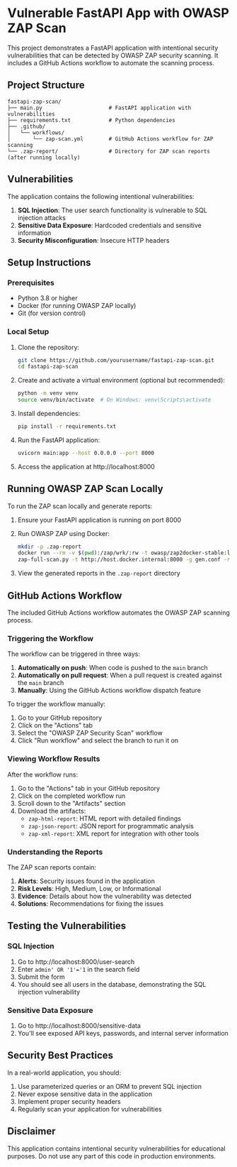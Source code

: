 # Vulnerable FastAPI App with OWASP ZAP Scan

This project demonstrates a FastAPI application with intentional security vulnerabilities that can be detected by OWASP ZAP security scanning. It includes a GitHub Actions workflow to automate the scanning process.

## Project Structure

```
fastapi-zap-scan/
├── main.py                     # FastAPI application with vulnerabilities
├── requirements.txt            # Python dependencies
├── .github/
│   └── workflows/
│       └── zap-scan.yml        # GitHub Actions workflow for ZAP scanning
└── .zap-report/                # Directory for ZAP scan reports (after running locally)
```

## Vulnerabilities

The application contains the following intentional vulnerabilities:

1. **SQL Injection**: The user search functionality is vulnerable to SQL injection attacks
2. **Sensitive Data Exposure**: Hardcoded credentials and sensitive information
3. **Security Misconfiguration**: Insecure HTTP headers

## Setup Instructions

### Prerequisites

- Python 3.8 or higher
- Docker (for running OWASP ZAP locally)
- Git (for version control)

### Local Setup

1. Clone the repository:
   ```bash
   git clone https://github.com/yourusername/fastapi-zap-scan.git
   cd fastapi-zap-scan
   ```

2. Create and activate a virtual environment (optional but recommended):
   ```bash
   python -m venv venv
   source venv/bin/activate  # On Windows: venv\Scripts\activate
   ```

3. Install dependencies:
   ```bash
   pip install -r requirements.txt
   ```

4. Run the FastAPI application:
   ```bash
   uvicorn main:app --host 0.0.0.0 --port 8000
   ```

5. Access the application at http://localhost:8000

## Running OWASP ZAP Scan Locally

To run the ZAP scan locally and generate reports:

1. Ensure your FastAPI application is running on port 8000

2. Run OWASP ZAP using Docker:
   ```bash
   mkdir -p .zap-report
   docker run --rm -v $(pwd):/zap/wrk/:rw -t owasp/zap2docker-stable:latest \
   zap-full-scan.py -t http://host.docker.internal:8000 -g gen.conf -r .zap-report/zap-report.html -x .zap-report/zap-report.xml -J .zap-report/zap-report.json
   ```

3. View the generated reports in the `.zap-report` directory

## GitHub Actions Workflow

The included GitHub Actions workflow automates the OWASP ZAP scanning process.

### Triggering the Workflow

The workflow can be triggered in three ways:

1. **Automatically on push**: When code is pushed to the `main` branch
2. **Automatically on pull request**: When a pull request is created against the `main` branch
3. **Manually**: Using the GitHub Actions workflow dispatch feature

To trigger the workflow manually:
1. Go to your GitHub repository
2. Click on the "Actions" tab
3. Select the "OWASP ZAP Security Scan" workflow
4. Click "Run workflow" and select the branch to run it on

### Viewing Workflow Results

After the workflow runs:

1. Go to the "Actions" tab in your GitHub repository
2. Click on the completed workflow run
3. Scroll down to the "Artifacts" section
4. Download the artifacts:
   - `zap-html-report`: HTML report with detailed findings
   - `zap-json-report`: JSON report for programmatic analysis
   - `zap-xml-report`: XML report for integration with other tools

### Understanding the Reports

The ZAP scan reports contain:

1. **Alerts**: Security issues found in the application
2. **Risk Levels**: High, Medium, Low, or Informational
3. **Evidence**: Details about how the vulnerability was detected
4. **Solutions**: Recommendations for fixing the issues

## Testing the Vulnerabilities

### SQL Injection

1. Go to http://localhost:8000/user-search
2. Enter `admin' OR '1'='1` in the search field
3. Submit the form
4. You should see all users in the database, demonstrating the SQL injection vulnerability

### Sensitive Data Exposure

1. Go to http://localhost:8000/sensitive-data
2. You'll see exposed API keys, passwords, and internal server information

## Security Best Practices

In a real-world application, you should:

1. Use parameterized queries or an ORM to prevent SQL injection
2. Never expose sensitive data in the application
3. Implement proper security headers
4. Regularly scan your application for vulnerabilities

## Disclaimer

This application contains intentional security vulnerabilities for educational purposes. Do not use any part of this code in production environments.
